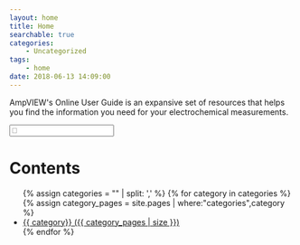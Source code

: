 ```yaml
---
layout: home
title: Home
searchable: true
categories:
    - Uncategorized
tags:
    - home
date: 2018-06-13 14:09:00
---
```

AmpVIEW's Online User Guide is an expansive set of resources that helps you find the information you need for your electrochemical measurements.

<input type="search" placeholder="&#xF002;" id="input-search">

<h1>Contents</h1>
<ul class="category-list">
    {% assign categories = "" | split: ',' %}
    {% for category in categories %}
    {% assign category_pages = site.pages | where:"categories",category %}
    <li>
        <a href="/{{ site.baseurl }}/category/{{ category | replace: " ","-" | downcase }}">{{ category}} ({{ category_pages | size }})</a>
    </li>
    {% endfor %}
</ul>